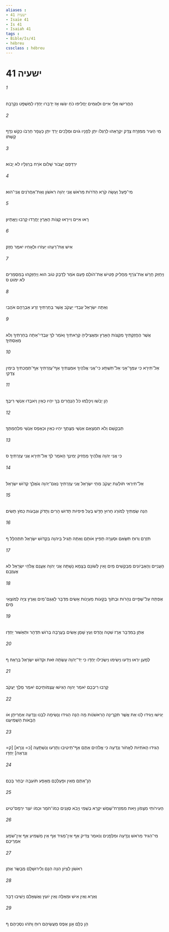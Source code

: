 ```yaml
---
aliases : 
- ישעיה 41
- Isaïe 41
- Is 41
- Isaiah 41
tags : 
- Bible/Is/41
- hébreu
cssclass : hébreu
---
```


# ישעיה 41

###### 1
הַחֲרִישׁוּ אֵלַי אִיִּים וּלְאֻמִּים יַחֲלִיפוּ כֹחַ יִגְּשׁוּ אָז יְדַבֵּרוּ יַחְדָּו לַמִּשְׁפָּט נִקְרָבָה׃
###### 2
מִי הֵעִיר מִמִּזְרָח צֶדֶק יִקְרָאֵהוּ לְרַגְלֹו יִתֵּן לְפָנָיו גֹּויִם וּמְלָכִים יַרְדְּ יִתֵּן כֶּעָפָר חַרְבֹּו כְּקַשׁ נִדָּף קַשְׁתֹּו׃
###### 3
יִרְדְּפֵם יַעֲבֹור שָׁלֹום אֹרַח בְּרַגְלָיו לֹא יָבֹוא׃
###### 4
מִי־פָעַל וְעָשָׂה קֹרֵא הַדֹּרֹות מֵרֹאשׁ אֲנִי יְהוָה רִאשֹׁון וְאֶת־אַחֲרֹנִים אֲנִי־הוּא׃
###### 5
רָאוּ אִיִּים וְיִירָאוּ קְצֹות הָאָרֶץ יֶחֱרָדוּ קָרְבוּ וַיֶּאֱתָיוּן׃
###### 6
אִישׁ אֶת־רֵעֵהוּ יַעְזֹרוּ וּלְאָחִיו יֹאמַר חֲזָק׃
###### 7
וַיְחַזֵּק חָרָשׁ אֶת־צֹרֵף מַחֲלִיק פַּטִּישׁ אֶת־הֹולֶם פָּעַם אֹמֵר לַדֶּבֶק טֹוב הוּא וַיְחַזְּקֵהוּ בְמַסְמְרִים לֹא יִמֹּוט׃ ס
###### 8
וְאַתָּה יִשְׂרָאֵל עַבְדִּי יַעֲקֹב אֲשֶׁר בְּחַרְתִּיךָ זֶרַע אַבְרָהָם אֹהֲבִי׃
###### 9
אֲשֶׁר הֶחֱזַקְתִּיךָ מִקְצֹות הָאָרֶץ וּמֵאֲצִילֶיהָ קְרָאתִיךָ וָאֹמַר לְךָ עַבְדִּי־אַתָּה בְּחַרְתִּיךָ וְלֹא מְאַסְתִּיךָ׃
###### 10
אַל־תִּירָא כִּי עִמְּךָ־אָנִי אַל־תִּשְׁתָּע כִּי־אֲנִי אֱלֹהֶיךָ אִמַּצְתִּיךָ אַף־עֲזַרְתִּיךָ אַף־תְּמַכְתִּיךָ בִּימִין צִדְקִי׃
###### 11
הֵן יֵבֹשׁוּ וְיִכָּלְמוּ כֹּל הַנֶּחֱרִים בָּךְ יִהְיוּ כְאַיִן וְיֹאבְדוּ אַנְשֵׁי רִיבֶךָ׃
###### 12
תְּבַקְשֵׁם וְלֹא תִמְצָאֵם אַנְשֵׁי מַצֻּתֶךָ יִהְיוּ כְאַיִן וּכְאֶפֶס אַנְשֵׁי מִלְחַמְתֶּךָ׃
###### 13
כִּי אֲנִי יְהוָה אֱלֹהֶיךָ מַחֲזִיק יְמִינֶךָ הָאֹמֵר לְךָ אַל־תִּירָא אֲנִי עֲזַרְתִּיךָ׃ ס
###### 14
אַל־תִּירְאִי תֹּולַעַת יַעֲקֹב מְתֵי יִשְׂרָאֵל אֲנִי עֲזַרְתִּיךְ נְאֻם־יְהוָה וְגֹאֲלֵךְ קְדֹושׁ יִשְׂרָאֵל׃
###### 15
הִנֵּה שַׂמְתִּיךְ לְמֹורַג חָרוּץ חָדָשׁ בַּעַל פִּיפִיֹּות תָּדוּשׁ הָרִים וְתָדֹק וּגְבָעֹות כַּמֹּץ תָּשִׂים׃
###### 16
תִּזְרֵם וְרוּחַ תִּשָּׂאֵם וּסְעָרָה תָּפִיץ אֹותָם וְאַתָּה תָּגִיל בַּיהוָה בִּקְדֹושׁ יִשְׂרָאֵל תִּתְהַלָּל׃ ף
###### 17
הָעֲנִיִּים וְהָאֶבְיֹונִים מְבַקְשִׁים מַיִם וָאַיִן לְשֹׁונָם בַּצָּמָא נָשָׁתָּה אֲנִי יְהוָה אֶעֱנֵם אֱלֹהֵי יִשְׂרָאֵל לֹא אֶעֶזְבֵם׃
###### 18
אֶפְתַּח עַל־שְׁפָיִים נְהָרֹות וּבְתֹוךְ בְּקָעֹות מַעְיָנֹות אָשִׂים מִדְבָּר לַאֲגַם־מַיִם וְאֶרֶץ צִיָּה לְמֹוצָאֵי מָיִם׃
###### 19
אֶתֵּן בַּמִּדְבָּר אֶרֶז שִׁטָּה וַהֲדַס וְעֵץ שָׁמֶן אָשִׂים בָּעֲרָבָה בְּרֹושׁ תִּדְהָר וּתְאַשּׁוּר יַחְדָּו׃
###### 20
לְמַעַן יִרְאוּ וְיֵדְעוּ וְיָשִׂימוּ וְיַשְׂכִּילוּ יַחְדָּו כִּי יַד־יְהוָה עָשְׂתָה זֹּאת וּקְדֹושׁ יִשְׂרָאֵל בְּרָאָהּ׃ ף
###### 21
קָרְבוּ רִיבְכֶם יֹאמַר יְהוָה הַגִּישׁוּ עֲצֻמֹותֵיכֶם יֹאמַר מֶלֶךְ יַעֲקֹב׃
###### 22
יַגִּישׁוּ וְיַגִּידוּ לָנוּ אֵת אֲשֶׁר תִּקְרֶינָה הָרִאשֹׁנֹות מָה הֵנָּה הַגִּידוּ וְנָשִׂימָה לִבֵּנוּ וְנֵדְעָה אַחֲרִיתָן אֹו הַבָּאֹות הַשְׁמִיעֻנוּ׃
###### 23
הַגִּידוּ הָאֹתִיֹּות לְאָחֹור וְנֵדְעָה כִּי אֱלֹהִים אַתֶּם אַף־תֵּיטִיבוּ וְתָרֵעוּ וְנִשְׁתָּעָה [כ= וְנִרָא] [ק= וְנִרְאֶה] יַחְדָּו׃
###### 24
הֵן־אַתֶּם מֵאַיִן וּפָעָלְכֶם מֵאָפַע תֹּועֵבָה יִבְחַר בָּכֶם׃
###### 25
הַעִירֹותִי מִצָּפֹון וַיַּאת מִמִּזְרַח־שֶׁמֶשׁ יִקְרָא בִשְׁמִי וְיָבֹא סְגָנִים כְּמֹו־חֹמֶר וּכְמֹו יֹוצֵר יִרְמָס־טִיט׃
###### 26
מִי־הִגִּיד מֵרֹאשׁ וְנֵדָעָה וּמִלְּפָנִים וְנֹאמַר צַדִּיק אַף אֵין־מַגִּיד אַף אֵין מַשְׁמִיעַ אַף אֵין־שֹׁמֵעַ אִמְרֵיכֶם׃
###### 27
רִאשֹׁון לְצִיֹּון הִנֵּה הִנָּם וְלִירוּשָׁלִַם מְבַשֵּׂר אֶתֵּן׃
###### 28
וְאֵרֶא וְאֵין אִישׁ וּמֵאֵלֶּה וְאֵין יֹועֵץ וְאֶשְׁאָלֵם וְיָשִׁיבוּ דָבָר׃
###### 29
הֵן כֻּלָּם אָוֶן אֶפֶס מַעֲשֵׂיהֶם רוּחַ וָתֹהוּ נִסְכֵּיהֶם׃ ף
